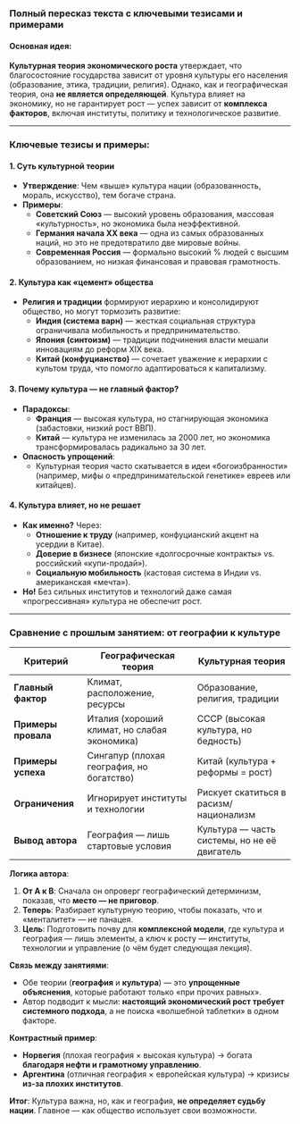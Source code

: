 ### **Полный пересказ текста с ключевыми тезисами и примерами**  

#### **Основная идея**:  
**Культурная теория экономического роста** утверждает, что благосостояние государства зависит от уровня культуры его населения (образование, этика, традиции, религия). Однако, как и географическая теория, она **не является определяющей**. Культура влияет на экономику, но не гарантирует рост — успех зависит от **комплекса факторов**, включая институты, политику и технологическое развитие.  

---

### **Ключевые тезисы и примеры**:  

#### **1. Суть культурной теории**  
- **Утверждение**: Чем «выше» культура нации (образованность, мораль, искусство), тем богаче страна.  
- **Примеры**:  
  - **Советский Союз** — высокий уровень образования, массовая «культурность», но экономика была неэффективной.  
  - **Германия начала XX века** — одна из самых образованных наций, но это не предотвратило две мировые войны.  
  - **Современная Россия** — формально высокий % людей с высшим образованием, но низкая финансовая и правовая грамотность.  

#### **2. Культура как «цемент» общества**  
- **Религия и традиции** формируют иерархию и консолидируют общество, но могут тормозить развитие:  
  - **Индия (система варн)** — жесткая социальная структура ограничивала мобильность и предпринимательство.  
  - **Япония (синтоизм)** — традиции подчинения власти мешали инновациям до реформ XIX века.  
  - **Китай (конфуцианство)** — сочетает уважение к иерархии с культом труда, что помогло адаптироваться к капитализму.  

#### **3. Почему культура — не главный фактор?**  
- **Парадоксы**:  
  - **Франция** — высокая культура, но стагнирующая экономика (забастовки, низкий рост ВВП).  
  - **Китай** — культура не изменилась за 2000 лет, но экономика трансформировалась радикально за 30 лет.  
- **Опасность упрощений**:  
  - Культурная теория часто скатывается в идеи «богоизбранности» (например, мифы о «предпринимательской генетике» евреев или китайцев).  

#### **4. Культура влияет, но не решает**  
- **Как именно?** Через:  
  - **Отношение к труду** (например, конфуцианский акцент на усердии в Китае).  
  - **Доверие в бизнесе** (японские «долгосрочные контракты» vs. российский «купи-продай»).  
  - **Социальную мобильность** (кастовая система в Индии vs. американская «мечта»).  
- **Но!** Без сильных институтов и технологий даже самая «прогрессивная» культура не обеспечит рост.  

---

### **Сравнение с прошлым занятием: от географии к культуре**  
| **Критерий**               | **Географическая теория**                          | **Культурная теория**                          |  
|----------------------------|---------------------------------------------------|-----------------------------------------------|  
| **Главный фактор**         | Климат, расположение, ресурсы                    | Образование, религия, традиции                |  
| **Примеры провала**        | Италия (хороший климат, но слабая экономика)     | СССР (высокая культура, но бедность)          |  
| **Примеры успеха**         | Сингапур (плохая география, но богатство)        | Китай (культура + реформы = рост)             |  
| **Ограничения**            | Игнорирует институты и технологии                | Рискует скатиться в расизм/национализм        |  
| **Вывод автора**           | География — лишь стартовые условия               | Культура — часть системы, но не её двигатель  |  

**Логика автора**:  
1. **От A к B**: Сначала он опроверг географический детерминизм, показав, что **место — не приговор**.  
2. **Теперь**: Разбирает культурную теорию, чтобы показать, что и «менталитет» — не панацея.  
3. **Цель**: Подготовить почву для **комплексной модели**, где культура и география — лишь элементы, а ключ к росту — институты, технологии и управление (о чём будет следующая лекция).  

**Связь между занятиями**:  
- Обе теории (**география** и **культура**) — это **упрощенные объяснения**, которые работают только «при прочих равных».  
- Автор подводит к мысли: **настоящий экономический рост требует системного подхода**, а не поиска «волшебной таблетки» в одном факторе.  

**Контрастный пример**:  
- **Норвегия** (плохая география × высокая культура) → богата **благодаря нефти и грамотному управлению**.  
- **Аргентина** (отличная география × европейская культура) → кризисы **из-за плохих институтов**.  

**Итог**: Культура важна, но, как и география, **не определяет судьбу нации**. Главное — как общество использует свои возможности.